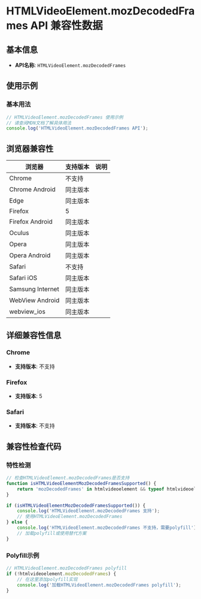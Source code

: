 # HTMLVideoElement.mozDecodedFrames API 兼容性数据

## 基本信息

- **API名称**: `HTMLVideoElement.mozDecodedFrames`

## 使用示例

### 基本用法

```javascript
// HTMLVideoElement.mozDecodedFrames 使用示例
// 请查阅MDN文档了解具体用法
console.log('HTMLVideoElement.mozDecodedFrames API');
```

## 浏览器兼容性

| 浏览器 | 支持版本 | 说明 |
|--------|----------|------|
| Chrome | 不支持 |  |
| Chrome Android | 同主版本 |  |
| Edge | 同主版本 |  |
| Firefox | 5 |  |
| Firefox Android | 同主版本 |  |
| Oculus | 同主版本 |  |
| Opera | 同主版本 |  |
| Opera Android | 同主版本 |  |
| Safari | 不支持 |  |
| Safari iOS | 同主版本 |  |
| Samsung Internet | 同主版本 |  |
| WebView Android | 同主版本 |  |
| webview_ios | 同主版本 |  |

## 详细兼容性信息

### Chrome

- **支持版本**: 不支持

### Firefox

- **支持版本**: 5

### Safari

- **支持版本**: 不支持

## 兼容性检查代码

### 特性检测

```javascript
// 检查HTMLVideoElement.mozDecodedFrames是否支持
function isHTMLVideoElementMozDecodedFramesSupported() {
    return 'mozDecodedFrames' in htmlvideoelement && typeof htmlvideoelement.mozDecodedFrames === 'function';
}

if (isHTMLVideoElementMozDecodedFramesSupported()) {
    console.log('HTMLVideoElement.mozDecodedFrames 支持');
    // 使用HTMLVideoElement.mozDecodedFrames
} else {
    console.log('HTMLVideoElement.mozDecodedFrames 不支持，需要polyfill');
    // 加载polyfill或使用替代方案
}
```

### Polyfill示例

```javascript
// HTMLVideoElement.mozDecodedFrames polyfill
if (!htmlvideoelement.mozDecodedFrames) {
    // 在这里添加polyfill实现
    console.log('加载HTMLVideoElement.mozDecodedFrames polyfill');
}
```

